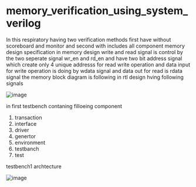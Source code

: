 # memory_verification_using_system_verilog
In this respiratory having two verification methods first have without scoreboard and monitor and second with includes all component
memory design specification
in memory design write and read signal is control by the two seperate signal wr_en and rd_en and have two bit address signal which create only  4 unique addresss for read write operation and data input for write operation is doing by wdata signal and data out  for read is rdata signal the memory block diagram is following
in rtl design hving following signals 

![image](https://user-images.githubusercontent.com/72481400/100047895-90a9e900-2e39-11eb-94b2-f571c0ebd4e8.png)

in first testbench contaning filloeing component
1) transaction
2) interface
3) driver
4) genertor
5) environment
6) testbanch
7) test

testbench1 archtecture

![image](https://user-images.githubusercontent.com/72481400/100047204-e382a100-2e37-11eb-945c-e6aca0c99e60.png)
